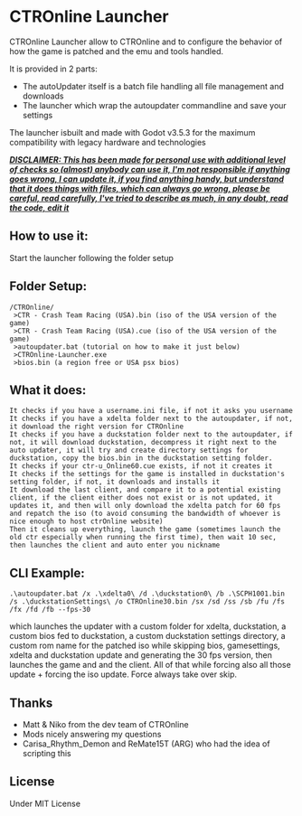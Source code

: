 # CTROnline Launcher

CTROnline Launcher allow to CTROnline and to configure the behavior of how the game is patched and the emu and tools handled.

It is provided in 2 parts:
- The autoUpdater itself is a batch file handling all file management and downloads
- The launcher which wrap the autoupdater commandline and save your settings

The launcher isbuilt and made with Godot v3.5.3 for the maximum compatibility with legacy hardware and technologies 

<ins>___DISCLAIMER: This has been made for personal use with additional level of checks so (almost) anybody can use it, I'm not responsible if anything goes wrong, I can update it, if you find anything handy, but understand that it does things with files, which can always go wrong, please be careful, read carefully, I've tried to describe as much, in any doubt, read the code, edit it___</ins>

## How to use it:

Start the launcher following the folder setup

## Folder Setup:

```
/CTROnline/
 >CTR - Crash Team Racing (USA).bin (iso of the USA version of the game)
 >CTR - Crash Team Racing (USA).cue (iso of the USA version of the game)
 >autoupdater.bat (tutorial on how to make it just below)
 >CTROnline-Launcher.exe
 >bios.bin (a region free or USA psx bios)
```

## What it does:

```
It checks if you have a username.ini file, if not it asks you username
It checks if you have a xdelta folder next to the autoupdater, if not, it download the right version for CTROnline
It checks if you have a duckstation folder next to the autoupdater, if not, it will download duckstation, decompress it right next to the auto updater, it will try and create directory settings for duckstation, copy the bios.bin in the duckstation setting folder.
It checks if your ctr-u_Online60.cue exists, if not it creates it
It checks if the settings for the game is installed in duckstation's setting folder, if not, it downloads and installs it
It download the last client, and compare it to a potential existing client, if the client either does not exist or is not updated, it updates it, and then will only download the xdelta patch for 60 fps and repatch the iso (to avoid consuming the bandwidth of whoever is nice enough to host ctrOnline website)
Then it cleans up everything, launch the game (sometimes launch the old ctr especially when running the first time), then wait 10 sec, then launches the client and auto enter you nickname
```

## CLI Example:

`.\autoupdater.bat /x .\xdelta0\ /d .\duckstation0\ /b .\SCPH1001.bin /s .\duckstationSettings\ /o CTROnline30.bin /sx /sd /ss /sb /fu /fs /fx /fd /fb --fps-30`

which launches the updater with a custom folder for xdelta, duckstation, a custom bios fed to duckstation, a custom duckstation settings directory, a custom rom name for the patched iso while skipping bios, gamesettings, xdelta and duckstation update and generating the 30 fps version, then launches the game and and the client. All of that while forcing also all those update + forcing the iso update. Force always take over skip.

## Thanks

- Matt & Niko from the dev team of CTROnline
- Mods nicely answering my questions
- Carisa_Rhythm_Demon and ReMate15T (ARG) who had the idea of scripting this

## License

Under MIT License